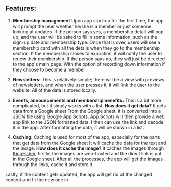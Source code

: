 ## Features:
1. **Membership management**
Upon app start-up for the first time, the app will prompt the user whether he/she is a member or just someone looking at updates.
If the person says yes, a membership detail will pop up, and the user will be asked to fill in some information, such as the sign-up date and membership type.
Once that is over, users will see a membership card with all the details when they go to the membership section. If the membership closes to expiration, it will notify the user to renew their membership.
If the person says no, they will just be directed to the app's main page. With the option of recording down information if they choose to become a member


2. **Newsletters:** 
This is relatively simple; there will be a view with previews of newsletters, and when the user presses it, it will link the user to the website. All of the data is stored locally.

4. **Events, announcements and membership benefits:**
This is a bit more complicated, but it simply works with a list. 
**How does it get data?** 
It gets data from a Google sheet
From the Google sheet, it is converted into a JSON file using Google App Scripts. App Scripts will then provide a web app link to the JSON formatted data.
I then can use the link and decode it in the app. After formatting the data, it will be shown in a list.
5. **Caching:**
Caching is used for most of the app, especially for the parts that get data from the Google sheet
It will cache the data for the text and the image. 
**How does it cache the image?** 
It caches the images through [KingFisher](https://github.com/onevcat/Kingfisher), firstly, the images are web-hosted and the direct link is put in the Google sheet. After all the processes, the app will get the images through the links, cache it and store it.

Lastly, if the content gets updated, the app will get rid of the changed content and fit the new one in
